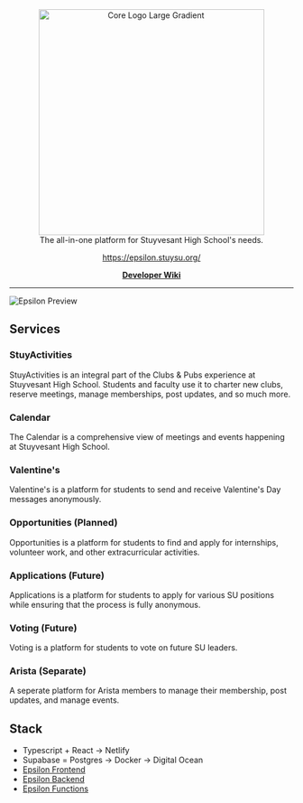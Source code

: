 <div align="center">
  <img src="https://github.com/user-attachments/assets/09056c5d-e5f2-4332-9f23-ae4548c38f04" alt="Core Logo Large Gradient" width="400px" />
</div>

<div align="center">
  The all-in-one platform for Stuyvesant High School's needs.

https://epsilon.stuysu.org/

[**Developer Wiki**](https://github.com/stuysu/epsilon/wiki)

</div>

---

<img src="https://cdn.prod.website-files.com/671312f4e1fa4a0d668cd34f/67c4982b7809fd043929a242_67565fe705f625f86a6b68ca_Login-p-2600.png" alt="Epsilon Preview"/>

## Services

### StuyActivities

StuyActivities is an integral part of the Clubs & Pubs experience at Stuyvesant High School. Students and faculty use it
to charter new clubs, reserve meetings, manage memberships, post updates, and so much more.

### Calendar

The Calendar is a comprehensive view of meetings and events happening at Stuyvesant High School.

### Valentine's

Valentine's is a platform for students to send and receive Valentine's Day messages anonymously.

### Opportunities (Planned)

Opportunities is a platform for students to find and apply for internships,
volunteer work, and other extracurricular activities.

### Applications (Future)

Applications is a platform for students to apply for various SU positions while ensuring that the process is fully
anonymous.

### Voting (Future)

Voting is a platform for students to vote on future SU leaders.

### Arista (Separate)

A seperate platform for Arista members to manage their membership, post updates, and manage events.

## Stack

- Typescript + React -> Netlify
- Supabase = Postgres -> Docker -> Digital Ocean
- [Epsilon Frontend](https://github.com/stuysu/epsilon/wiki/Frontend)
- [Epsilon Backend](https://github.com/stuysu/epsilon-database)
- [Epsilon Functions](https://github.com/stuysu/epsilon-functions)
